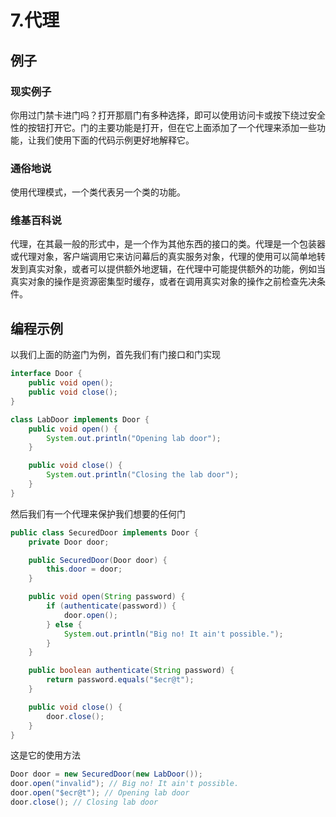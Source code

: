 # 7.代理

## 例子

### 现实例子

你用过门禁卡进门吗？打开那扇门有多种选择，即可以使用访问卡或按下绕过安全性的按钮打开它。门的主要功能是打开，但在它上面添加了一个代理来添加一些功能，让我们使用下面的代码示例更好地解释它。

### 通俗地说

使用代理模式，一个类代表另一个类的功能。

### 维基百科说

代理，在其最一般的形式中，是一个作为其他东西的接口的类。代理是一个包装器或代理对象，客户端调用它来访问幕后的真实服务对象，代理的使用可以简单地转发到真实对象，或者可以提供额外地逻辑，在代理中可能提供额外的功能，例如当真实对象的操作是资源密集型时缓存，或者在调用真实对象的操作之前检查先决条件。

## 编程示例

以我们上面的防盗门为例，首先我们有门接口和门实现

```java
interface Door {
    public void open();
    public void close();
}

class LabDoor implements Door {
    public void open() {
        System.out.println("Opening lab door");
    }

    public void close() {
        System.out.println("Closing the lab door");
    }
}
```

然后我们有一个代理来保护我们想要的任何门

```java
public class SecuredDoor implements Door {
    private Door door;

    public SecuredDoor(Door door) {
        this.door = door;
    }

    public void open(String password) {
        if (authenticate(password)) {
            door.open();
        } else {
            System.out.println("Big no! It ain't possible.");
        }
    }

    public boolean authenticate(String password) {
        return password.equals("$ecr@t");
    }

    public void close() {
        door.close();
    }
}
```

这是它的使用方法

```java
Door door = new SecuredDoor(new LabDoor());
door.open("invalid"); // Big no! It ain't possible.
door.open("$ecr@t"); // Opening lab door
door.close(); // Closing lab door
```

